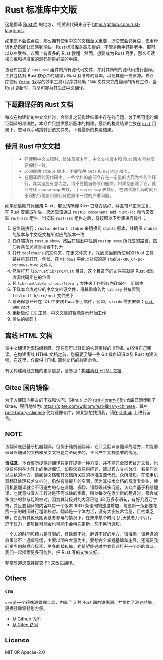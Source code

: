 # Rust 标准库中文版


这是翻译 [Rust 库](https://github.com/rust-lang/rust/tree/master/library) 的地方， 相关源代码来自于 <https://github.com/rust-lang/rust>。

如果您不会说英语，那么拥有使用中文的文档至关重要，即使您会说英语，使用母语也仍然能让您感到愉快。Rust 标准库是高质量的，不管是新手还是老手，都可以从中受益。市面上有很多的 Rust 教程，然而，想要成为 Rust 高手，那么阅读核心库和标准库的源码则是必要的手段。

该仓库包含了 `rust-src` 组件的所有源代码文件，并对其所有的源代码进行翻译。主要包括对 Rust 核心库的翻译，Rust 标准库的翻译，以及其他一些资源。该仓库使用 [`Cmtor`](#) (我写的效率工具) 程序并借助 `JSON` 文件来完成翻译的所有工作，当 Rust 更新时，将尽可能为其生成中文翻译。




## 下载翻译好的 Rust 文档

每次在构建新的中文文档时，会修复之前构建结果中存在的问题，为了尽可能的保证翻译的准确性，本仓库只提供最新版本的构建。最新的构建结果会放在 [`dist`](./dist) 目录下，您可以手动跳转到该文件夹，下载最新的构建结果。




## 使用 Rust 中文文档

> - 在使用中文文档时，请注意版本号，中文文档版本和 Rust 版本号必须要保持一致。
> - 必须使用 `stable` 版本，不要使用 `beta` 和 `nightly` 版本。
> - 在翻译后的源代码中，一些文档的底部会存在一定量的内容为空的注释行，其实这是有意为之，请不要擅自修改和删除。如果您删除了它，就会导致 `source-map` 失效，当 `source-map` 失效后，在调试源代码时就会出现执行位置和源代码位置不一致的严重问题。



如果您是刚开始使用 Rust，那么请确保 Rust 已经安装好，并且可以正常工作。在 Rust 安装成功后，您还应该通过 `rustup component add rust-src` 命令来安装 `rust-src` 组件。当安装 `rust-src` 组件之后，请按照以下步骤进行操作：

1. 在终端执行：`rustup default stable` 来切换到 `stable` 版本，并确保 `stable` 的版本与中文版文档所对应的版本一致
2. 在终端执行 `rustup show`，然后在输出中找到 `rustup home` 所对应的路径，然后将其在资源管理器中打开
3. 打开 `toolchains` 的文件夹，在该文件夹下，找到您当前所使用的 Rust 工具链并将其打开，例如，在 `Windows` 平台上对应的是 `stable-x86_64-pc-windows-msvc` 文件夹
4. 然后打开 `lib/rustlib/src/rust` 目录，这个目录下的文件夹就是 Rust 标准库源代码所在的位置
5. 将 `lib/rustlib/src/rust/library` 文件夹下的所有内容保存一份副本
6. 下载本仓库对应的中文文档源文件，将其重命名为 `library` 并放置到 `lib/rustlib/src/rust` 文件夹下
7. 请确保您已经在 IDE 中安装 Rust 相关插件，例如，`vscode` 需要安装：[rust-analyzer](https://marketplace.visualstudio.com/items?itemName=matklad.rust-analyzer)
8. 重新启动 `IDE` 工具，中文文档的智能提示开始工作
9. 愉快的编码！



## 离线 HTML 文档

该中文翻译为源码级翻译，现在您可以轻松的构建离线的 HTML 文档供自己阅读。在构建离线 HTML 文档之前，您需要了解一些 Git 操作知识以及 Rust 构建流程。在这里，仅提供 HTML 离线文档的构建命令。

有关构建离线文档的更多信息，请参见：[构建离线 HTML 文档](./BuildHtml.md)



## Gitee 国内镜像

为了方便国内朋友的下载和访问，Github 上的 [rust-library-i18n](https://github.com/wtklbm/rust-library-i18n) 仓库已同步到了 Gitee，项目地址为: <https://gitee.com/wtklbm/rust-library-chinese>，其中 [rust-library-chinese](https://gitee.com/wtklbm/rust-library-chinese) 仅为镜像仓库，如果您想找到我，请在 [Github](https://github.com/wtklbm) 上进行留言。




## NOTE

该翻译底层基于机器翻译，但优于纯机器翻译，它只会翻译该翻译的地方，并能够保证所翻译的文档和英文文档是完全同步的，不会产生文档脱节的情况。

**请注意**，本仓库所提供的翻译只是在提供一种方便，并不能完全取代官方文档，也没有任何在内容上的绝对保证。如果您有任何问题，请以官方文档为准。有任何难以决绝的地方，请阅读文档和其文档所关联的标准库源代码。众所周知，在使用机器翻译处理技术文档时，仍然有待提升的空间，因为其技术文档的高度专业性，使用机器翻译就会不可避免的存在漏翻、多翻、错翻等诸多问题，该仓库基于机器翻译，也就意味着人工校对是不可或缺的步骤，所以每次在添加新的翻译时，都会或多或少的参与粗略校对。因为其待校对的内容已达 33 万多条语句，有好几百万字符，并且要翻译的内容以每一个版本 1000 条语句的速度增加，每更新一版都要花费一天的时间进行粗略校对。翻译是一个体力活，没有太多技术含量，且枯燥乏味，在没有其他长期贡献者参与的情况下，在未来某个时间 (几天或者几个月)，迫于压力，该项目可能会也可能不会再次更新，恕不另行通知。

一个人的时间和精力是有限的，有缺漏不对，翻译不好的地方，请海涵。该翻译的效果谈不上通顺易懂，主要以明白大意为主，要想完全掌握基础和底层，还需要我们更多的熟悉和探索，更多的敲和练，也希望能通过中文翻译打开一个新的窗口，我们一起探索更多可能性，把 Rust 写的又快又好。

非常欢迎您直接提交 PR 来改进翻译。



## Others

### `crm`

`crm` 是一个镜像源管理工具，内置了 5 种 Rust 国内镜像源，并提供了测速功能，更换镜像源特别方便。

- [从 Github 访问](https://github.com/wtklbm/crm)
- [从 Gitee 访问](https://gitee.com/wtklbm/crm)




## License

MIT OR Apache-2.0
